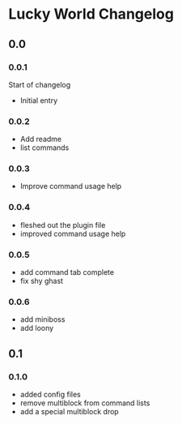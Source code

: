 # Lucky World Changelog

## 0.0

### 0.0.1

Start of changelog

* Initial entry

### 0.0.2

* Add readme
* list commands

### 0.0.3

* Improve command usage help

### 0.0.4

* fleshed out the plugin file
* improved command usage help

### 0.0.5

* add command tab complete
* fix shy ghast

### 0.0.6

* add miniboss
* add loony

## 0.1

### 0.1.0

* added config files
* remove multiblock from command lists
* add a special multiblock drop